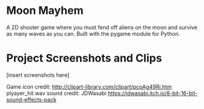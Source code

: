 # Moon Mayhem
A 2D shooter game where you must fend off aliens on the moon and survive as many waves as you can. Built with the pygame module for Python.
# Project Screenshots and Clips
[insert screenshots here]





Game icon credit: http://clipart-library.com/clipart/pcoAg49Ri.htm
plyayer_hit.wav sound credit: JDWasabi https://jdwasabi.itch.io/8-bit-16-bit-sound-effects-pack